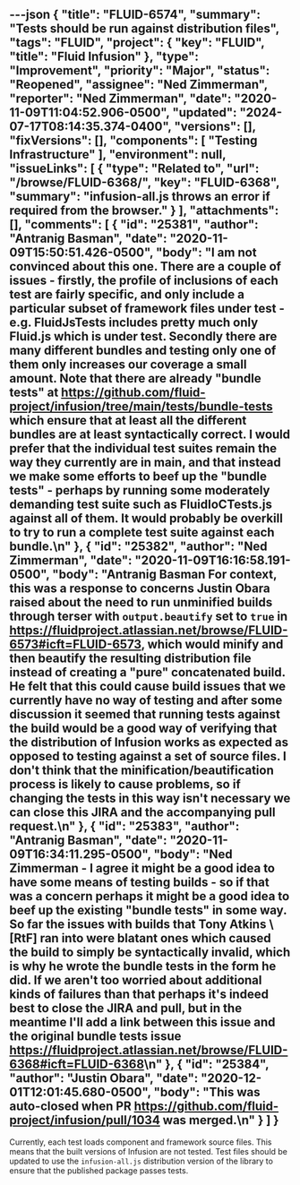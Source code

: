 ---json
{
  "title": "FLUID-6574",
  "summary": "Tests should be run against distribution files",
  "tags": "FLUID",
  "project": {
    "key": "FLUID",
    "title": "Fluid Infusion"
  },
  "type": "Improvement",
  "priority": "Major",
  "status": "Reopened",
  "assignee": "Ned Zimmerman",
  "reporter": "Ned Zimmerman",
  "date": "2020-11-09T11:04:52.906-0500",
  "updated": "2024-07-17T08:14:35.374-0400",
  "versions": [],
  "fixVersions": [],
  "components": [
    "Testing Infrastructure"
  ],
  "environment": null,
  "issueLinks": [
    {
      "type": "Related to",
      "url": "/browse/FLUID-6368/",
      "key": "FLUID-6368",
      "summary": "infusion-all.js throws an error if required from the browser."
    }
  ],
  "attachments": [],
  "comments": [
    {
      "id": "25381",
      "author": "Antranig Basman",
      "date": "2020-11-09T15:50:51.426-0500",
      "body": "I am not convinced about this one. There are a couple of issues - firstly, the profile of inclusions of each test are fairly specific, and only include a particular subset of framework files under test - e.g. FluidJsTests includes pretty much only Fluid.js which is under test. Secondly there are many different bundles and testing only one of them only increases our coverage a small amount. Note that there are already \"bundle tests\" at <https://github.com/fluid-project/infusion/tree/main/tests/bundle-tests> which ensure that at least all the different bundles are at least syntactically correct. I would prefer that the individual test suites remain the way they currently are in main, and that instead we make some efforts to beef up the \"bundle tests\" - perhaps by running some moderately demanding test suite such as FluidIoCTests.js against all of them. It would probably be overkill to try to run a complete test suite against each bundle.\n"
    },
    {
      "id": "25382",
      "author": "Ned Zimmerman",
      "date": "2020-11-09T16:16:58.191-0500",
      "body": "Antranig Basman For context, this was a response to concerns Justin Obara raised about the need to run unminified builds through terser with `output.beautify` set to `true` in <https://fluidproject.atlassian.net/browse/FLUID-6573#icft=FLUID-6573>, which would minify and then beautify the resulting distribution file instead of creating a \"pure\" concatenated build. He felt that this could cause build issues that we currently have no way of testing and after some discussion it seemed that running tests against the build would be a good way of verifying that the distribution of Infusion works as expected as opposed to testing against a set of source files. I don't think that the minification/beautification process is likely to cause problems, so if changing the tests in this way isn't necessary we can close this JIRA and the accompanying pull request.\n"
    },
    {
      "id": "25383",
      "author": "Antranig Basman",
      "date": "2020-11-09T16:34:11.295-0500",
      "body": "Ned Zimmerman - I agree it might be a good idea to have some means of testing builds - so if that was a concern perhaps it might be a good idea to beef up the existing \"bundle tests\" in some way. So far the issues with builds that Tony Atkins \\[RtF] ran into were blatant ones which caused the build to simply be syntactically invalid, which is why he wrote the bundle tests in the form he did. If we aren't too worried about additional kinds of failures than that perhaps it's indeed best to close the JIRA and pull, but in the meantime I'll add a link between this issue and the original bundle tests issue <https://fluidproject.atlassian.net/browse/FLUID-6368#icft=FLUID-6368>\n"
    },
    {
      "id": "25384",
      "author": "Justin Obara",
      "date": "2020-12-01T12:01:45.680-0500",
      "body": "This was auto-closed when PR <https://github.com/fluid-project/infusion/pull/1034> was merged.\n"
    }
  ]
}
---
Currently, each test loads component and framework source files. This means that the built versions of Infusion are not tested. Test files should be updated to use the `infusion-all.js` distribution version of the library to ensure that the published package passes tests.

        